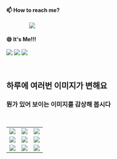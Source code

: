 #### 📫 How to reach me?
<a href="mailto:thquddnr123@gmail.com">
    <img 
        src="https://img.shields.io/badge/Gmail-d14836?style=flat-square&logo=Gmail&logoColor=white&link=mailto:thquddnr123@gmail.com"
        style="height : auto; margin-left : 60px; margin-right : 60px;"/>
</a>

#### 😄 It's Me!!!

<a href="https://cybecho.notion.site/SBU-s-Archives-854ccd3338c2456a867956f26143998a" target="_blank"><img src="https://img.shields.io/badge/Portfolio-303030?style=for-the-badge&logo=Notion&logoColor=white"/></a>
<a href="https://www.instagram.com/junk_warrior_vintage/" target="_blank"><img src="https://img.shields.io/badge/@junk_warrir_vintage-E4405F?style=for-the-badge&logo=Instagram&logoColor=white"/></a>
<a href="https://www.behance.net/thquddnr125654" target="_blank"><img src="https://img.shields.io/badge/Behance-1769FF?style=for-the-badge&logo=Behance&logoColor=white"/></a>

</br>

## 하루에 여러번 이미지가 변해요
### 뭔가 있어 보이는 이미지를 감상해 봅시다

<!--
마크업 바로보기 사이트
https://dillinger.io/ 
-->
 <br/> <table>
<tr>
<td><img src='https://www.random-art.org/img/large/417352.jpg'></td>
<td><img src='https://www.random-art.org/img/large/415842.jpg'></td>
<td><img src='https://www.random-art.org/img/large/416532.jpg'></td>
</tr>
<tr>
<td><img src='https://www.random-art.org/img/large/416943.jpg'></td>
<td><img src='https://www.random-art.org/img/large/416338.jpg'></td>
<td><img src='https://www.random-art.org/img/large/416602.jpg'></td>
</tr>
<tr>
<td><img src='https://www.random-art.org/img/large/417173.jpg'></td>
<td><img src='https://www.random-art.org/img/large/417276.jpg'></td>
<td><img src='https://www.random-art.org/img/large/415687.jpg'></td>
</tr>
</table>
